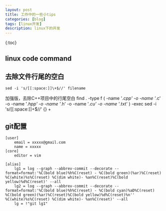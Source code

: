 ```yaml
---
layout: post
title: 工作中的一些小tips
categories: [blog]
tags: [linux开发]
description: linux下的开发
--- 
```


{:toc}

## linux code command

<!-- find . -name "888.jpg"
grep -irn "hello" ./
`echo ${name##.jpg}` -->

## 去除文件行尾的空白

`sed -i 's/[[:space:]]\+$//' filename`

加强版，去除C++项目中的行尾空白
find . -type f \( -name '*.cpp' -o -name '*.c' -o -name '*.hpp' -o -name '*.h' -o -name '*.cu' -o -name '*.txt' \) -exec sed -i 's/[[:space:]]\+$//' {} +


## git配置

```
[user]
	email = xxxxx@gmail.com
	name = xxxxx
[core]
	editor = vim

[alias]
	lg1 = log --graph --abbrev-commit --decorate --format=format:'%C(bold blue)%h%C(reset) - %C(bold green)(%ar)%C(reset) %C(white)%s%C(reset) %C(dim white)- %an%C(reset)%C(bold yellow)%d%C(reset)' --all
	lg2 = log --graph --abbrev-commit --decorate --format=format:'%C(bold blue)%h%C(reset) - %C(bold cyan)%aD%C(reset) %C(bold green)(%ar)%C(reset)%C(bold yellow)%d%C(reset)%n''          %C(white)%s%C(reset) %C(dim white)- %an%C(reset)' --all
	lg = !"git lg1"
```